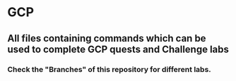 # GCP

## All files containing commands which can be used to complete GCP quests and Challenge labs

### Check the "Branches" of this repository for different labs.
